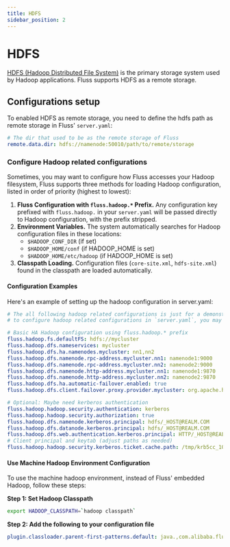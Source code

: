 ```yaml
---
title: HDFS
sidebar_position: 2
---
```


<!--
 Licensed to the Apache Software Foundation (ASF) under one
 or more contributor license agreements.  See the NOTICE file
 distributed with this work for additional information
 regarding copyright ownership.  The ASF licenses this file
 to you under the Apache License, Version 2.0 (the
 "License"); you may not use this file except in compliance
 with the License.  You may obtain a copy of the License at

      http://www.apache.org/licenses/LICENSE-2.0

 Unless required by applicable law or agreed to in writing, software
 distributed under the License is distributed on an "AS IS" BASIS,
 WITHOUT WARRANTIES OR CONDITIONS OF ANY KIND, either express or implied.
 See the License for the specific language governing permissions and
 limitations under the License.
-->

# HDFS
[HDFS (Hadoop Distributed File System)](https://hadoop.apache.org/docs/stable/) is the primary storage system used by Hadoop applications. Fluss
supports HDFS as a remote storage.


## Configurations setup

To enabled HDFS as remote storage, you need to define the hdfs path as remote storage in Fluss' `server.yaml`:
```yaml title="conf/server.yaml"
# The dir that used to be as the remote storage of Fluss
remote.data.dir: hdfs://namenode:50010/path/to/remote/storage
```

### Configure Hadoop related configurations

Sometimes, you may want to configure how Fluss accesses your Hadoop filesystem, Fluss supports three methods for loading Hadoop configuration, listed in order of priority (highest to lowest):

1. **Fluss Configuration with `fluss.hadoop.*` Prefix.** Any configuration key prefixed with `fluss.hadoop.` in your `server.yaml` will be passed directly to Hadoop configuration, with the prefix stripped.
2. **Environment Variables.** The system automatically searches for Hadoop configuration files in these locations:
   - `$HADOOP_CONF_DIR` (if set)
   - `$HADOOP_HOME/conf` (if HADOOP_HOME is set)
   - `$HADOOP_HOME/etc/hadoop` (if HADOOP_HOME is set)
3. **Classpath Loading.** Configuration files (`core-site.xml`, `hdfs-site.xml`) found in the classpath are loaded automatically.

#### Configuration Examples
Here's an example of setting up the hadoop configuration in server.yaml:

```yaml title="conf/server.yaml"
# The all following hadoop related configurations is just for a demonstration of how 
# to configure hadoop related configurations in `server.yaml`, you may not need configure them

# Basic HA Hadoop configuration using fluss.hadoop.* prefix  
fluss.hadoop.fs.defaultFS: hdfs://mycluster
fluss.hadoop.dfs.nameservices: mycluster
fluss.hadoop.dfs.ha.namenodes.mycluster: nn1,nn2
fluss.hadoop.dfs.namenode.rpc-address.mycluster.nn1: namenode1:9000
fluss.hadoop.dfs.namenode.rpc-address.mycluster.nn2: namenode2:9000
fluss.hadoop.dfs.namenode.http-address.mycluster.nn1: namenode1:9870
fluss.hadoop.dfs.namenode.http-address.mycluster.nn2: namenode2:9870
fluss.hadoop.dfs.ha.automatic-failover.enabled: true
fluss.hadoop.dfs.client.failover.proxy.provider.mycluster: org.apache.hadoop.hdfs.server.namenode.ha.ConfiguredFailoverProxyProvider

# Optional: Maybe need kerberos authentication  
fluss.hadoop.hadoop.security.authentication: kerberos
fluss.hadoop.hadoop.security.authorization: true
fluss.hadoop.dfs.namenode.kerberos.principal: hdfs/_HOST@REALM.COM
fluss.hadoop.dfs.datanode.kerberos.principal: hdfs/_HOST@REALM.COM
fluss.hadoop.dfs.web.authentication.kerberos.principal: HTTP/_HOST@REALM.COM
# Client principal and keytab (adjust paths as needed)  
fluss.hadoop.hadoop.security.kerberos.ticket.cache.path: /tmp/krb5cc_1000
```

#### Use Machine Hadoop Environment Configuration

To use the machine hadoop environment, instead of Fluss' embedded Hadoop, follow these steps:

**Step 1: Set Hadoop Classpath**
```bash
export HADOOP_CLASSPATH=`hadoop classpath`
```

**Step 2: Add the following to your configuration file**
```yaml
plugin.classloader.parent-first-patterns.default: java.,com.alibaba.fluss.,javax.annotation.,org.slf4j,org.apache.log4j,org.apache.logging,org.apache.commons.logging,ch.qos.logback,hdfs-site,core-site,org.apache.hadoop.,META-INF
```
